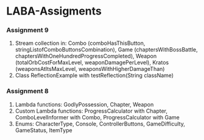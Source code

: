 # LABA-Assigments

### Assignment 9

1. Stream collection in: Combo (comboHasThisButton, stringListofComboButtonsCombination), Game (chaptersWithBossBattle, chaptersWithOneHundredProgressCompleted), Weapon (totalOrbCostForMaxLevel, weaponDamagePerLevel), Kratos (weaponsAtItsMaxLevel, weaponsWithHigherDamageThan) 
2. Class ReflectionExample with testReflection(String className)

### Assignment 8

1. Lambda functions: GodlyPossession, Chapter, Weapon
2. Custom Lambda functions: ProgressCalculator with Chapter, ComboLevelInformer with Combo, ProgressCalculator with Game
3. Enums:  CharacterType, Console, ControllerButtons, GameDifficulty, GameStatus, ItemType

